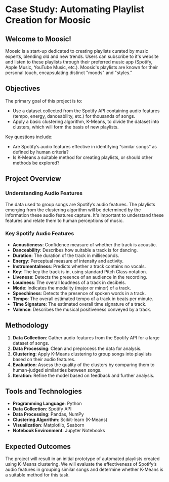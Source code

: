 # Case Study: Automating Playlist Creation for Moosic

## Welcome to Moosic!

Moosic is a start-up dedicated to creating playlists curated by music experts, blending old and new trends. Users can subscribe to it's website and listen to these playlists through their preferred music app (Spotify, Apple Music, YouTube Music, etc.). Moosic's playlists are known for their personal touch, encapsulating distinct "moods" and "styles."

## Objectives

The primary goal of this project is to:
- Use a dataset collected from the Spotify API containing audio features (tempo, energy, danceability, etc.) for thousands of songs.
- Apply a basic clustering algorithm, K-Means, to divide the dataset into clusters, which will form the basis of new playlists.

Key questions include:
- Are Spotify’s audio features effective in identifying “similar songs” as defined by human criteria?
- Is K-Means a suitable method for creating playlists, or should other methods be explored?

## Project Overview

### Understanding Audio Features
The data used to group songs are Spotify’s audio features. The playlists emerging from the clustering algorithm will be determined by the information these audio features capture. It's important to understand these features and relate them to human perceptions of music.

### Key Spotify Audio Features
- **Acousticness**: Confidence measure of whether the track is acoustic.
- **Danceability**: Describes how suitable a track is for dancing.
- **Duration**: The duration of the track in milliseconds.
- **Energy**: Perceptual measure of intensity and activity.
- **Instrumentalness**: Predicts whether a track contains no vocals.
- **Key**: The key the track is in, using standard Pitch Class notation.
- **Liveness**: Detects the presence of an audience in the recording.
- **Loudness**: The overall loudness of a track in decibels.
- **Mode**: Indicates the modality (major or minor) of a track.
- **Speechiness**: Detects the presence of spoken words in a track.
- **Tempo**: The overall estimated tempo of a track in beats per minute.
- **Time Signature**: The estimated overall time signature of a track.
- **Valence**: Describes the musical positiveness conveyed by a track.

## Methodology

1. **Data Collection**: Gather audio features from the Spotify API for a large dataset of songs.
2. **Data Processing**: Clean and preprocess the data for analysis.
3. **Clustering**: Apply K-Means clustering to group songs into playlists based on their audio features.
4. **Evaluation**: Assess the quality of the clusters by comparing them to human-judged similarities between songs.
5. **Iteration**: Refine the model based on feedback and further analysis.

## Tools and Technologies

- **Programming Language**: Python
- **Data Collection**: Spotify API
- **Data Processing**: Pandas, NumPy
- **Clustering Algorithm**: Scikit-learn (K-Means)
- **Visualization**: Matplotlib, Seaborn
- **Notebook Environment**: Jupyter Notebooks

## Expected Outcomes

The project will result in an initial prototype of automated playlists created using K-Means clustering. We will evaluate the effectiveness of Spotify’s audio features in grouping similar songs and determine whether K-Means is a suitable method for this task.

